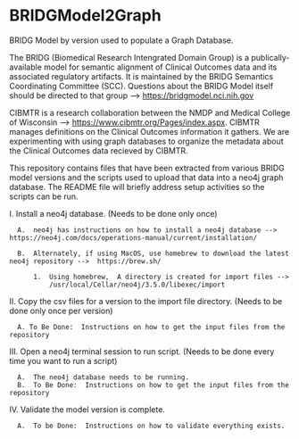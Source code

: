 # BRIDGModel2Graph
BRIDG Model by version used to populate a Graph Database.

The BRIDG (Biomedical Research Intengrated Domain Group) is a publically-available model for semantic alignment of Clinical Outcomes data and its associated regulatory artifacts.  It is maintained by the BRIDG Semantics Coordinating Committee (SCC).  Questions about the BRIDG Model itself should be directed to that group --> https://bridgmodel.nci.nih.gov

CIBMTR is a research collaboration between the NMDP and Medical College of Wisconsin -->  https://www.cibmtr.org/Pages/index.aspx.  CIBMTR manages definitions on the Clinical Outcomes information it gathers.  We are experimenting with using graph databases to organize the metadata about the Clinical Outcomes data recieved by CIBMTR.

This repository contains files that have been extracted from various BRIDG model versions and the scripts used to upload that data into a neo4j graph database.  The README file will briefly address setup activities so the scripts can be run.

I.    Install a neo4j database.  (Needs to be done only once) 

      A.  neo4j has instructions on how to install a neo4j database --> https://neo4j.com/docs/operations-manual/current/installation/ 

      B.  Alternately, if using MacOS, use homebrew to download the latest neo4j repository -->  https://brew.sh/  
	
          1.  Using homebrew,  A directory is created for import files -->
              /usr/local/Cellar/neo4j/3.5.0/libexec/import
	  

II.   Copy the csv files for a version to the import file directory. (Needs to be done only once per version)

      A. To Be Done:  Instructions on how to get the input files from the repository
	
III.  Open a neo4j terminal session to run script. (Needs to be done every time you want to run a script)

      A.  The neo4j database needs to be running.
      B.  To Be Done:  Instructions on how to get the input files from the repository
	
IV.   Validate the model version is complete.

      A.  To be Done:  Instructions on how to validate everything exists.
